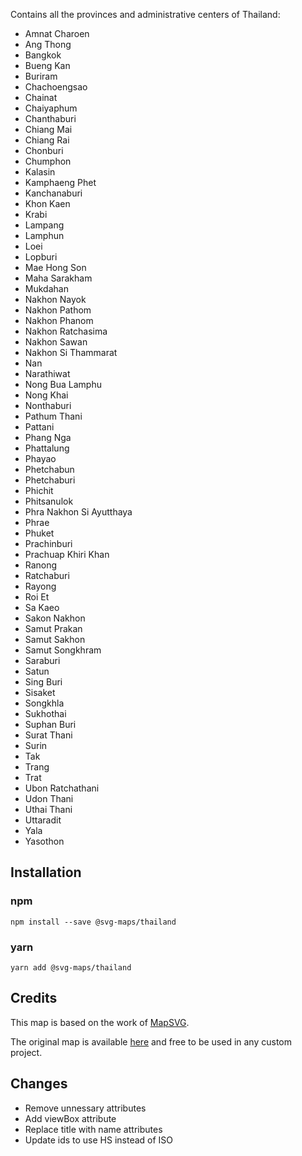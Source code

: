 Contains all the provinces and administrative centers of Thailand:
* Amnat Charoen
* Ang Thong
* Bangkok
* Bueng Kan
* Buriram
* Chachoengsao
* Chainat
* Chaiyaphum
* Chanthaburi
* Chiang Mai
* Chiang Rai
* Chonburi
* Chumphon
* Kalasin
* Kamphaeng Phet
* Kanchanaburi
* Khon Kaen
* Krabi
* Lampang
* Lamphun
* Loei
* Lopburi
* Mae Hong Son
* Maha Sarakham
* Mukdahan
* Nakhon Nayok
* Nakhon Pathom
* Nakhon Phanom
* Nakhon Ratchasima
* Nakhon Sawan
* Nakhon Si Thammarat
* Nan
* Narathiwat
* Nong Bua Lamphu
* Nong Khai
* Nonthaburi
* Pathum Thani
* Pattani
* Phang Nga
* Phattalung
* Phayao
* Phetchabun
* Phetchaburi
* Phichit
* Phitsanulok
* Phra Nakhon Si Ayutthaya
* Phrae
* Phuket
* Prachinburi
* Prachuap Khiri Khan
* Ranong
* Ratchaburi
* Rayong
* Roi Et
* Sa Kaeo
* Sakon Nakhon
* Samut Prakan
* Samut Sakhon
* Samut Songkhram
* Saraburi
* Satun
* Sing Buri
* Sisaket
* Songkhla
* Sukhothai
* Suphan Buri
* Surat Thani
* Surin
* Tak
* Trang
* Trat
* Ubon Ratchathani
* Udon Thani
* Uthai Thani
* Uttaradit
* Yala
* Yasothon

## Installation

### npm

`npm install --save @svg-maps/thailand`

### yarn

`yarn add @svg-maps/thailand`

## Credits

This map is based on the work of [MapSVG](https://mapsvg.com).

The original map is available [here](https://mapsvg.com/maps/thailand) and free to be used in any custom project.

## Changes

* Remove unnessary attributes
* Add viewBox attribute
* Replace title with name attributes
* Update ids to use HS instead of ISO
